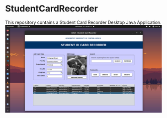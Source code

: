# StudentCardRecorder
This repository contains a Student Card Recorder Desktop Java Application.
![Project view](https://github.com/hirwajeaneric/StudentCardRecorder/blob/main/docs/StudentIdCardRecorder.png)

